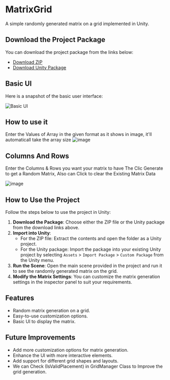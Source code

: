 # MatrixGrid
A simple randomly generated matrix on a grid implemented in Unity.

## Download the Project Package
You can download the project package from the links below:

- [Download ZIP](https://github.com/santosh161616/MatrixGrid/blob/main/GridAndMatrix.zip)
- [Download Unity Package](https://github.com/santosh161616/MatrixGrid/blob/main/GridAndMatrix.unitypackage)

## Basic UI
Here is a snapshot of the basic user interface:

![Basic UI](https://github.com/user-attachments/assets/71f950ac-3ac7-4cf2-8fa6-f524cce8c79a)

## How to use it
Enter the Values of Array in the given format as it shows in image, it'll automaticall take the array size
![image](https://github.com/user-attachments/assets/38f5a261-dd8c-43c8-8f09-951631515933)

## Columns And Rows
Enter the Columns & Rows you want your matrix to have
The Clic Generate to get a Random Matrix, Also can Click to clear the Existing Matrix Data

![image](https://github.com/user-attachments/assets/fc328bd1-9729-4ff1-9097-e87d85befbeb)


## How to Use the Project
Follow the steps below to use the project in Unity:

1. **Download the Package**: Choose either the ZIP file or the Unity package from the download links above.
2. **Import into Unity**:
   - For the ZIP file: Extract the contents and open the folder as a Unity project.
   - For the Unity package: Import the package into your existing Unity project by selecting `Assets` > `Import Package` > `Custom Package` from the Unity menu.
3. **Run the Scene**: Open the main scene provided in the project and run it to see the randomly generated matrix on the grid.
4. **Modify the Matrix Settings**: You can customize the matrix generation settings in the inspector panel to suit your requirements.

## Features
- Random matrix generation on a grid.
- Easy-to-use customization options.
- Basic UI to display the matrix.

## Future Improvements
- Add more customization options for matrix generation.
- Enhance the UI with more interactive elements.
- Add support for different grid shapes and layouts.
- We can Check (IsValidPlacement) in GridManager Class to Improve the grid generation.
